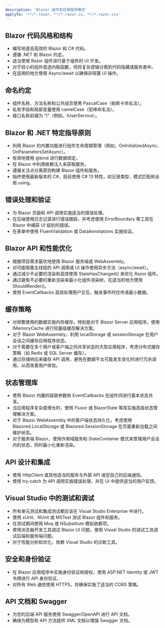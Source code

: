 ```yaml
---
description: 'Blazor 组件和应用程序模式'
applyTo: '**/*.razor, **/*.razor.cs, **/*.razor.css'
---
```


## Blazor 代码风格和结构

- 编写地道且高效的 Blazor 和 C# 代码。
- 遵循 .NET 和 Blazor 约定。
- 适当使用 Razor 组件进行基于组件的 UI 开发。
- 对于较小的组件首选内联函数，但将复杂逻辑分离到代码隐藏或服务类中。
- 在适用的地方使用 Async/await 以确保非阻塞 UI 操作。

## 命名约定

- 组件名称、方法名称和公共成员使用 PascalCase（帕斯卡命名法）。
- 私有字段和局部变量使用 camelCase（驼峰命名法）。
- 接口名称前缀为 "I"（例如，IUserService）。

## Blazor 和 .NET 特定指导原则

- 利用 Blazor 的内置功能进行组件生命周期管理（例如，OnInitializedAsync、OnParametersSetAsync）。
- 有效地使用 @bind 进行数据绑定。
- 在 Blazor 中利用依赖注入来获取服务。
- 遵循关注点分离原则构建 Blazor 组件和服务。
- 始终使用最新版本的 C#，目前使用 C# 13 特性，如记录类型、模式匹配和全局 using。

## 错误处理和验证

- 为 Blazor 页面和 API 调用实施适当的错误处理。
- 在后端使用日志记录进行错误跟踪，并考虑使用 ErrorBoundary 等工具在 Blazor 中捕获 UI 级别的错误。
- 在表单中使用 FluentValidation 或 DataAnnotations 实施验证。

## Blazor API 和性能优化

- 根据项目需求最优地使用 Blazor 服务端或 WebAssembly。
- 对可能阻塞主线程的 API 调用或 UI 操作使用异步方法（async/await）。
- 通过减少不必要的渲染和高效使用 StateHasChanged() 来优化 Razor 组件。
- 通过避免不必要的重新渲染来最小化组件渲染树，在适当的地方使用 ShouldRender()。
- 使用 EventCallbacks 高效处理用户交互，触发事件时仅传递最小数据。

## 缓存策略

- 对频繁使用的数据实施内存缓存，特别是对于 Blazor Server 应用程序。使用 IMemoryCache 进行轻量级缓存解决方案。
- 对于 Blazor WebAssembly，利用 localStorage 或 sessionStorage 在用户会话之间缓存应用程序状态。
- 对于需要在多个用户或客户端之间共享状态的大型应用程序，考虑分布式缓存策略（如 Redis 或 SQL Server 缓存）。
- 通过存储响应来缓存 API 调用，避免在数据不太可能发生变化时进行冗余调用，从而改善用户体验。

## 状态管理库

- 使用 Blazor 内置的级联参数和 EventCallbacks 在组件间进行基本状态共享。
- 当应用程序复杂度增长时，使用 Fluxor 或 BlazorState 等库实施高级状态管理解决方案。
- 对于 Blazor WebAssembly 中的客户端状态持久化，考虑使用 Blazored.LocalStorage 或 Blazored.SessionStorage 在页面重新加载之间维护状态。
- 对于服务端 Blazor，使用作用域服务和 StateContainer 模式来管理用户会话内的状态，同时最小化重新渲染。

## API 设计和集成

- 使用 HttpClient 或其他适当的服务与外部 API 或您自己的后端通信。
- 使用 try-catch 为 API 调用实施错误处理，并在 UI 中提供适当的用户反馈。

## Visual Studio 中的测试和调试

- 所有单元测试和集成测试都应该在 Visual Studio Enterprise 中进行。
- 使用 xUnit、NUnit 或 MSTest 测试 Blazor 组件和服务。
- 在测试期间使用 Moq 或 NSubstitute 模拟依赖项。
- 使用浏览器开发工具调试 Blazor UI 问题，使用 Visual Studio 的调试工具调试后端和服务端问题。
- 对于性能分析和优化，依赖 Visual Studio 的诊断工具。

## 安全和身份验证

- 在 Blazor 应用程序中实施身份验证和授权，使用 ASP.NET Identity 或 JWT 令牌进行 API 身份验证。
- 对所有 Web 通信使用 HTTPS，并确保实施了适当的 CORS 策略。

## API 文档和 Swagger

- 为您的后端 API 服务使用 Swagger/OpenAPI 进行 API 文档。
- 确保为模型和 API 方法提供 XML 文档以增强 Swagger 文档。